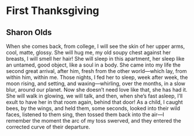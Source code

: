 # First Thanksgiving
## Sharon Olds
When she comes back, from college, I will see
the skin of her upper arms, cool,
matte, glossy. She will hug me, my old
soupy chest against her breasts,
I will smell her hair! She will sleep in this apartment,
her sleep like an untamed, good object,
like a soul in a body. She came into my life the
second great arrival, after him, fresh
from the other world—which lay, from within him,
within me. Those nights, I fed her to sleep,
week after week, the moon rising,
and setting, and waxing—whirling, over the months,
in a slow blur, around our planet.
Now she doesn’t need love like that, she has
had it. She will walk in glowing, we will talk,
and then, when she’s fast asleep, I’ll exult
to have her in that room again,
behind that door! As a child, I caught
bees, by the wings, and held them, some seconds,
looked into their wild faces,
listened to them sing, then tossed them back
into the air—I remember the moment the
arc of my toss swerved, and they entered
the corrected curve of their departure.